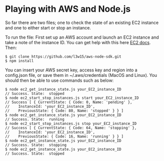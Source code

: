 # Playing with AWS and Node.js
So far there are two files; one to check the state of an existing EC2 instance and one to either start or stop an instance.

To run the file:
First set up an AWS account and launch an EC2 instance and take a note of the instance ID. You can get help with this here <a href="https://aws.amazon.com/documentation/ec2/">EC2 docs<a>. Then: 
```
$ git clone https://github.com/l3w15/aws-node-sdk.git
$ npm install
```
You can insert your AWS secret key, access key and region into a config.json file, or save them in ~/.aws/credentials (MacOS and Linux). You should then be able to use commands such as below:
```
$ node ec2_get_instance_state.js your_EC2_instance_ID
// Success. State:  stopped
$ node ec2_start_stop_instances.js start your_EC2_instance_ID
// Success [ { CurrentState: { Code: 0, Name: 'pending' },
//    InstanceId: 'your_EC2_instance_ID',
//    PreviousState: { Code: 80, Name: 'stopped' } } ]
$ node ec2_get_instance_state.js your_EC2_instance_ID
// Success. State:  running
$ node ec2_start_stop_instances.js stop your_EC2_instance_ID
// Success [ { CurrentState: { Code: 64, Name: 'stopping' },
//    InstanceId: 'your_EC2_instance_ID',
//    PreviousState: { Code: 16, Name: 'running' } } ]
$ node ec2_get_instance_state.js your_EC2_instance_ID
// Success. State:  stopping
$ node ec2_get_instance_state.js your_EC2_instance_ID
// Success. State:  stopped


